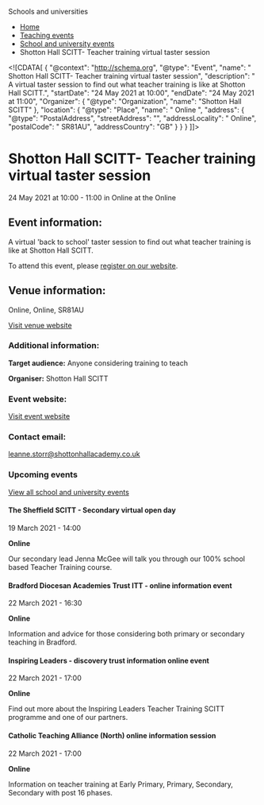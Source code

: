 Schools and universities

*   [Home](/)
*   [Teaching events](/teaching-events)
*   [School and university events](/teaching-events/training-provider-events)
*   Shotton Hall SCITT- Teacher training virtual taster session

<!\[CDATA\[ { "@context": "http://schema.org", "@type": "Event", "name": " Shotton Hall SCITT- Teacher training virtual taster session", "description": " A virtual taster session to find out what teacher training is like at Shotton Hall SCITT.", "startDate": "24 May 2021 at 10:00", "endDate": "24 May 2021 at 11:00", "Organizer": { "@type": "Organization", "name": "Shotton Hall SCITT" }, "location": { "@type": "Place", "name": " Online ", "address": { "@type": "PostalAddress", "streetAddress": "", "addressLocality": " Online", "postalCode": " SR81AU", "addressCountry": "GB" } } } \]\]>

Shotton Hall SCITT- Teacher training virtual taster session
===========================================================

24 May 2021 at 10:00 - 11:00 in Online at the Online

Event information:
------------------

A virtual 'back to school' taster session to find out what teacher training is like at Shotton Hall SCITT.

To attend this event, please [register on our website](http://https://www.shottonhallscitt.co.uk/back-to-school-day-at-shotton-hall-).

Venue information:
------------------

Online, Online, SR81AU

[Visit venue website](https://www.shottonhallscitt.co.uk/back-to-school-day-at-shotton-hall- "Online")

### Additional information:

**Target audience:** Anyone considering training to teach

**Organiser:** Shotton Hall SCITT

### Event website:

[Visit event website](https://www.shottonhallscitt.co.uk/back-to-school-day-at-shotton-hall-)

### Contact email:

[leanne.storr@shottonhallacademy.co.uk](mailto:leanne.storr@shottonhallacademy.co.uk)

### Upcoming events

[View all school and university events](/teaching-events/training-provider-events)

[](/teaching-events/training-provider-events/210319-the-sheffield-scitt-secondary-virtual-open-day)

#### The Sheffield SCITT - Secondary virtual open day

19 March 2021 - 14:00

**Online**

Our secondary lead Jenna McGee will talk you through our 100% school based Teacher Training course.

[](/teaching-events/training-provider-events/210322-bradford-diocesan-academies-trust-itt-online-information-event)

#### Bradford Diocesan Academies Trust ITT - online information event

22 March 2021 - 16:30

**Online**

Information and advice for those considering both primary or secondary teaching in Bradford.

[](/teaching-events/training-provider-events/210322-inspiring-leaders-discovery-trust-information-online-event)

#### Inspiring Leaders - discovery trust information online event

22 March 2021 - 17:00

**Online**

Find out more about the Inspiring Leaders Teacher Training SCITT programme and one of our partners.

[](/teaching-events/training-provider-events/210322-catholic-teaching-alliance-north-online-information-session)

#### Catholic Teaching Alliance (North) online information session

22 March 2021 - 17:00

**Online**

Information on teacher training at Early Primary, Primary, Secondary, Secondary with post 16 phases.